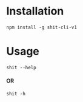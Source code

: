 # Installation

```
npm install -g shit-cli-v1
```

# Usage

```
shit --help
```

#### OR

```
shit -h
```
